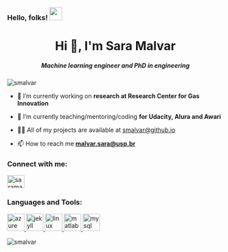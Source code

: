 ###  Hello, folks! <img src="https://raw.githubusercontent.com/MartinHeinz/MartinHeinz/master/wave.gif" width="30px">

<h1 align="center">Hi 👋, I'm Sara Malvar</h1>
<h5 align="center">Machine learning engineer and PhD in engineering</h5>
<p align="left"> <img src="https://komarev.com/ghpvc/?username=smalvar&label=Profile%20views&color=0e75b6&style=flat" alt="smalvar" /> </p>



- 🔭 I’m currently working on **research at Research Center for Gas Innovation**

- 🌱 I’m currently teaching/mentoring/coding **for Udacity, Alura and Awari**

- 👨‍💻 All of my projects are available at [smalvar@github.io](smalvar@github.io)

- 📫 How to reach me **malvar.sara@usp.br**

<h3 align="left">Connect with me:</h3>
<p align="left">
<a href="https://linkedin.com/in/saramalvar" target="blank"><img align="center" src="https://cdn.jsdelivr.net/npm/simple-icons@3.0.1/icons/linkedin.svg" alt="saramalvar" height="30" width="40" /></a>
</p>

<h3 align="left">Languages and Tools:</h3>
<p align="left"> <a href="https://azure.microsoft.com/en-in/" target="_blank"> <img src="https://www.vectorlogo.zone/logos/microsoft_azure/microsoft_azure-icon.svg" alt="azure" width="40" height="40"/> </a> <a href="https://jekyllrb.com/" target="_blank"> <img src="https://www.vectorlogo.zone/logos/jekyllrb/jekyllrb-icon.svg" alt="jekyll" width="40" height="40"/> </a> <a href="https://www.linux.org/" target="_blank"> <img src="https://devicons.github.io/devicon/devicon.git/icons/linux/linux-original.svg" alt="linux" width="40" height="40"/> </a> <a href="https://www.mathworks.com/" target="_blank"> <img src="https://raw.githubusercontent.com/simple-icons/simple-icons/master/icons/mathworks.svg" alt="matlab" width="40" height="40"/> </a> <a href="https://www.mysql.com/" target="_blank"> <img src="https://devicons.github.io/devicon/devicon.git/icons/mysql/mysql-original-wordmark.svg" alt="mysql" width="40" height="40"/> </a> </p>

<p><img align="center" src="https://github-readme-stats.vercel.app/api/top-langs?username=smalvar&show_icons=true&locale=en&layout=compact" alt="smalvar" /></p>

